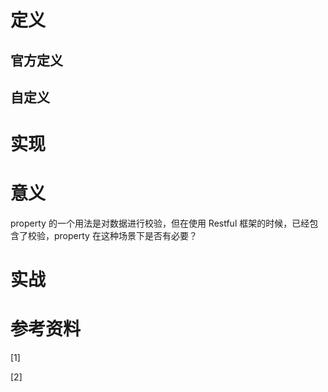 # 定义

## 官方定义

## 自定义



# 实现

# 意义

property 的一个用法是对数据进行校验，但在使用 Restful 框架的时候，已经包含了校验，property 在这种场景下是否有必要？

# 实战

# 参考资料

[1] 

[2] 